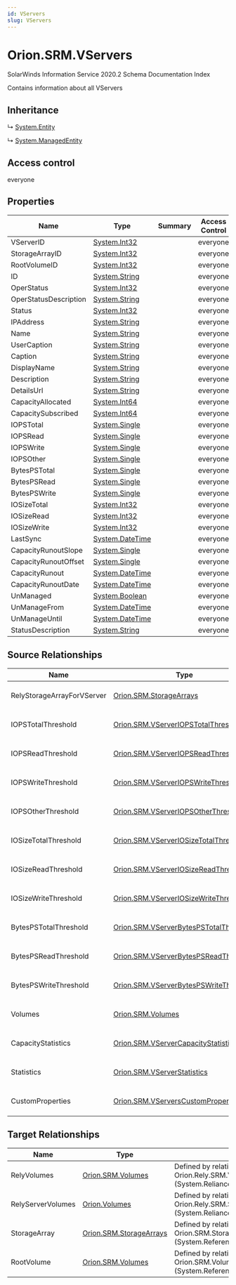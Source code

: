 ```yaml
---
id: VServers
slug: VServers
---
```


# Orion.SRM.VServers

SolarWinds Information Service 2020.2 Schema Documentation Index

Contains information about all VServers

## Inheritance

↳ [System.Entity](./../System/Entity)

↳ [System.ManagedEntity](./../System/ManagedEntity)

## Access control

everyone

## Properties

| Name | Type | Summary | Access Control |
| ------ | ------ | ------ | ------ |
| VServerID | [System.Int32](https://docs.microsoft.com/en-us/dotnet/api/system.int32) |  | everyone |
| StorageArrayID | [System.Int32](https://docs.microsoft.com/en-us/dotnet/api/system.int32) |  | everyone |
| RootVolumeID | [System.Int32](https://docs.microsoft.com/en-us/dotnet/api/system.int32) |  | everyone |
| ID | [System.String](https://docs.microsoft.com/en-us/dotnet/api/system.string) |  | everyone |
| OperStatus | [System.Int32](https://docs.microsoft.com/en-us/dotnet/api/system.int32) |  | everyone |
| OperStatusDescription | [System.String](https://docs.microsoft.com/en-us/dotnet/api/system.string) |  | everyone |
| Status | [System.Int32](https://docs.microsoft.com/en-us/dotnet/api/system.int32) |  | everyone |
| IPAddress | [System.String](https://docs.microsoft.com/en-us/dotnet/api/system.string) |  | everyone |
| Name | [System.String](https://docs.microsoft.com/en-us/dotnet/api/system.string) |  | everyone |
| UserCaption | [System.String](https://docs.microsoft.com/en-us/dotnet/api/system.string) |  | everyone |
| Caption | [System.String](https://docs.microsoft.com/en-us/dotnet/api/system.string) |  | everyone |
| DisplayName | [System.String](https://docs.microsoft.com/en-us/dotnet/api/system.string) |  | everyone |
| Description | [System.String](https://docs.microsoft.com/en-us/dotnet/api/system.string) |  | everyone |
| DetailsUrl | [System.String](https://docs.microsoft.com/en-us/dotnet/api/system.string) |  | everyone |
| CapacityAllocated | [System.Int64](https://docs.microsoft.com/en-us/dotnet/api/system.int64) |  | everyone |
| CapacitySubscribed | [System.Int64](https://docs.microsoft.com/en-us/dotnet/api/system.int64) |  | everyone |
| IOPSTotal | [System.Single](https://docs.microsoft.com/en-us/dotnet/api/system.single) |  | everyone |
| IOPSRead | [System.Single](https://docs.microsoft.com/en-us/dotnet/api/system.single) |  | everyone |
| IOPSWrite | [System.Single](https://docs.microsoft.com/en-us/dotnet/api/system.single) |  | everyone |
| IOPSOther | [System.Single](https://docs.microsoft.com/en-us/dotnet/api/system.single) |  | everyone |
| BytesPSTotal | [System.Single](https://docs.microsoft.com/en-us/dotnet/api/system.single) |  | everyone |
| BytesPSRead | [System.Single](https://docs.microsoft.com/en-us/dotnet/api/system.single) |  | everyone |
| BytesPSWrite | [System.Single](https://docs.microsoft.com/en-us/dotnet/api/system.single) |  | everyone |
| IOSizeTotal | [System.Int32](https://docs.microsoft.com/en-us/dotnet/api/system.int32) |  | everyone |
| IOSizeRead | [System.Int32](https://docs.microsoft.com/en-us/dotnet/api/system.int32) |  | everyone |
| IOSizeWrite | [System.Int32](https://docs.microsoft.com/en-us/dotnet/api/system.int32) |  | everyone |
| LastSync | [System.DateTime](https://docs.microsoft.com/en-us/dotnet/api/system.datetime) |  | everyone |
| CapacityRunoutSlope | [System.Single](https://docs.microsoft.com/en-us/dotnet/api/system.single) |  | everyone |
| CapacityRunoutOffset | [System.Single](https://docs.microsoft.com/en-us/dotnet/api/system.single) |  | everyone |
| CapacityRunout | [System.DateTime](https://docs.microsoft.com/en-us/dotnet/api/system.datetime) |  | everyone |
| CapacityRunoutDate | [System.DateTime](https://docs.microsoft.com/en-us/dotnet/api/system.datetime) |  | everyone |
| UnManaged | [System.Boolean](https://docs.microsoft.com/en-us/dotnet/api/system.boolean) |  | everyone |
| UnManageFrom | [System.DateTime](https://docs.microsoft.com/en-us/dotnet/api/system.datetime) |  | everyone |
| UnManageUntil | [System.DateTime](https://docs.microsoft.com/en-us/dotnet/api/system.datetime) |  | everyone |
| StatusDescription | [System.String](https://docs.microsoft.com/en-us/dotnet/api/system.string) |  | everyone |

## Source Relationships

| Name | Type | Notes |
| ------ | ------ | ------ |
| RelyStorageArrayForVServer | [Orion.SRM.StorageArrays](./../Orion.SRM/StorageArrays) | Defined by relationship Orion.Rely.SRM.VServersRelyOnStorageArrays (System.Reliance) |
| IOPSTotalThreshold | [Orion.SRM.VServerIOPSTotalThreshold](./../Orion.SRM/VServerIOPSTotalThreshold) | Defined by relationship Orion.VServersHostsVServerIOPSTotalThreshold (System.Hosting) |
| IOPSReadThreshold | [Orion.SRM.VServerIOPSReadThreshold](./../Orion.SRM/VServerIOPSReadThreshold) | Defined by relationship Orion.VServersHostsVServerIOPSReadThreshold (System.Hosting) |
| IOPSWriteThreshold | [Orion.SRM.VServerIOPSWriteThreshold](./../Orion.SRM/VServerIOPSWriteThreshold) | Defined by relationship Orion.VServersHostsVServerIOPSWriteThreshold (System.Hosting) |
| IOPSOtherThreshold | [Orion.SRM.VServerIOPSOtherThreshold](./../Orion.SRM/VServerIOPSOtherThreshold) | Defined by relationship Orion.VServersHostsVServerIOPSOtherThreshold (System.Hosting) |
| IOSizeTotalThreshold | [Orion.SRM.VServerIOSizeTotalThreshold](./../Orion.SRM/VServerIOSizeTotalThreshold) | Defined by relationship Orion.VServersHostsVServerIOSizeTotalThreshold (System.Hosting) |
| IOSizeReadThreshold | [Orion.SRM.VServerIOSizeReadThreshold](./../Orion.SRM/VServerIOSizeReadThreshold) | Defined by relationship Orion.VServersHostsVServerIOSizeReadThreshold (System.Hosting) |
| IOSizeWriteThreshold | [Orion.SRM.VServerIOSizeWriteThreshold](./../Orion.SRM/VServerIOSizeWriteThreshold) | Defined by relationship Orion.VServersHostsVServerIOSizeWriteThreshold (System.Hosting) |
| BytesPSTotalThreshold | [Orion.SRM.VServerBytesPSTotalThreshold](./../Orion.SRM/VServerBytesPSTotalThreshold) | Defined by relationship Orion.VServersHostsVServerBytesPSTotalThreshold (System.Hosting) |
| BytesPSReadThreshold | [Orion.SRM.VServerBytesPSReadThreshold](./../Orion.SRM/VServerBytesPSReadThreshold) | Defined by relationship Orion.VServersHostsVServerBytesPSReadThreshold (System.Hosting) |
| BytesPSWriteThreshold | [Orion.SRM.VServerBytesPSWriteThreshold](./../Orion.SRM/VServerBytesPSWriteThreshold) | Defined by relationship Orion.VServersHostsVServerBytesPSWriteThreshold (System.Hosting) |
| Volumes | [Orion.SRM.Volumes](./../Orion.SRM/Volumes) | Defined by relationship Orion.SRM.VServersReferencesVolumes (System.Reference) |
| CapacityStatistics | [Orion.SRM.VServerCapacityStatistics](./../Orion.SRM/VServerCapacityStatistics) | Defined by relationship Orion.SRM.VServersReferencesVServerCapacityStatistics (System.Hosting) |
| Statistics | [Orion.SRM.VServerStatistics](./../Orion.SRM/VServerStatistics) | Defined by relationship Orion.SRM.VServersReferencesVServerStatistics (System.Hosting) |
| CustomProperties | [Orion.SRM.VServersCustomProperties](./../Orion.SRM/VServersCustomProperties) | Defined by relationship Orion.SRM.VServersHostsCustomProperties (System.Hosting) |

## Target Relationships

| Name | Type | Notes |
| ------ | ------ | ------ |
| RelyVolumes | [Orion.SRM.Volumes](./../Orion.SRM/Volumes) | Defined by relationship Orion.Rely.SRM.VolumesRelyOnVServers (System.Reliance) |
| RelyServerVolumes | [Orion.Volumes](./../Orion/Volumes) | Defined by relationship Orion.Rely.SRM.ServerVolumesRelyOnVservers (System.Reliance) |
| StorageArray | [Orion.SRM.StorageArrays](./../Orion.SRM/StorageArrays) | Defined by relationship Orion.SRM.StorageArraysReferencesVServer (System.Reference) |
| RootVolume | [Orion.SRM.Volumes](./../Orion.SRM/Volumes) | Defined by relationship Orion.SRM.VolumesReferencesVServer (System.Reference) |


